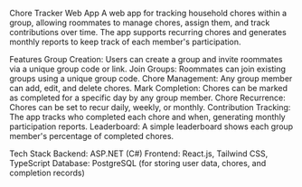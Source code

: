 Chore Tracker Web App
A web app for tracking household chores within a group, allowing roommates to manage chores, assign them, and track contributions over time. The app supports recurring chores and generates monthly reports to keep track of each member's participation.

Features
Group Creation: Users can create a group and invite roommates via a unique group code or link.
Join Groups: Roommates can join existing groups using a unique group code.
Chore Management: Any group member can add, edit, and delete chores.
Mark Completion: Chores can be marked as completed for a specific day by any group member.
Chore Recurrence: Chores can be set to recur daily, weekly, or monthly.
Contribution Tracking: The app tracks who completed each chore and when, generating monthly participation reports.
Leaderboard: A simple leaderboard shows each group member's percentage of completed chores.

Tech Stack
Backend: ASP.NET (C#)
Frontend: React.js, Tailwind CSS, TypeScript
Database: PostgreSQL (for storing user data, chores, and completion records)
